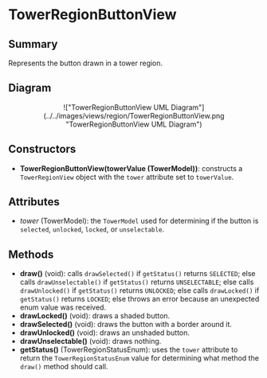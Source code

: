 # TowerRegionButtonView

## Summary
Represents the button drawn in a tower region.

## Diagram
<center>
!["TowerRegionButtonView UML Diagram"](../../images/views/region/TowerRegionButtonView.png "TowerRegionButtonView UML Diagram")
</center>

## Constructors
* **TowerRegionButtonView(towerValue (TowerModel))**: constructs a `TowerRegionView` object with the `tower` attribute set to `towerValue`.

## Attributes
* *tower* (TowerModel): the `TowerModel` used for determining if the button is `selected`, `unlocked`, `locked`, or `unselectable`.

## Methods
* **draw()** (void): calls `drawSelected()` if `getStatus()` returns `SELECTED`; else calls `drawUnselectable()` if `getStatus()` returns `UNSELECTABLE`; else calls `drawUnlocked()` if `getStatus()` returns `UNLOCKED`; else calls `drawLocked()` if `getStatus()` returns `LOCKED`; else throws an error because an unexpected enum value was received.
* **drawLocked()** (void): draws a shaded button.
* **drawSelected()** (void): draws the button with a border around it.
* **drawUnlocked()** (void): draws an unshaded button.
* **drawUnselectable()** (void): draws nothing.
* **getStatus()** (TowerRegionStatusEnum): uses the `tower` attribute to return the `TowerRegionStatusEnum` value for determining what method the `draw()` method should call.
